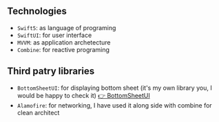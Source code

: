 ## Technologies
* `Swift5`: as language of programing
* `SwiftUI`: for user interface
* `MVVM`: as application archetecture
* `Combine`: for reactive programing

## Third patry libraries
* `BottomSheetUI`: for displaying bottom sheet (it's my own library you, I would be happy to check it) <a href="https://github.com/ayoubElhoucine/BottomSheetUI-iOS">👉 BottomSheetUI </a>
* `Alamofire`: for networking, I have used it along side with combine for clean architect
